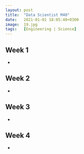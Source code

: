 ```yaml
---
layout: post
title:  "Data Scientist M40"
date:   2021-01-01 18:05:40+0300
image:  19.jpg
tags:   [Engineering | Science]
---
```

## Week 1
- []()

## Week 2
- []()

## Week 3
- []()

## Week 4
- []()


[jekyll-docs]: https://jekyllrb.com/docs/home
[jekyll-gh]:   https://github.com/jekyll/jekyll
[jekyll-talk]: https://talk.jekyllrb.com/
